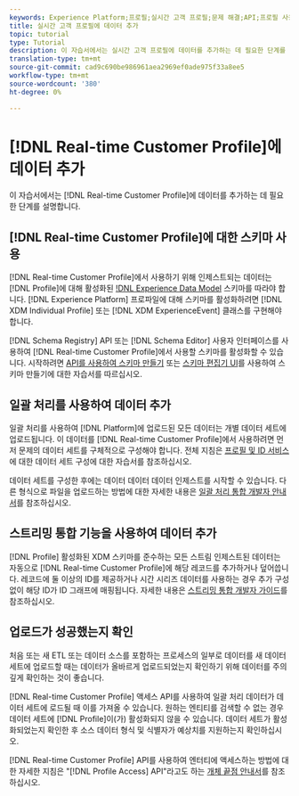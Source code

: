```yaml
---
keywords: Experience Platform;프로필;실시간 고객 프로필;문제 해결;API;프로필 사용;프로필 사용;프로필 사용
title: 실시간 고객 프로필에 데이터 추가
topic: tutorial
type: Tutorial
description: 이 자습서에서는 실시간 고객 프로필에 데이터를 추가하는 데 필요한 단계를 설명합니다.
translation-type: tm+mt
source-git-commit: cad9c690be986961aea2969ef0ade975f33a8ee5
workflow-type: tm+mt
source-wordcount: '380'
ht-degree: 0%

---
```



# [!DNL Real-time Customer Profile]에 데이터 추가

이 자습서에서는 [!DNL Real-time Customer Profile]에 데이터를 추가하는 데 필요한 단계를 설명합니다.

## [!DNL Real-time Customer Profile]에 대한 스키마 사용

[!DNL Real-time Customer Profile]에서 사용하기 위해 인제스트되는 데이터는 [!DNL Profile]에 대해 활성화된 [!DNL Experience Data Model](XDM) 스키마를 따라야 합니다. [!DNL Experience Platform] 프로파일에 대해 스키마를 활성화하려면 [!DNL XDM Individual Profile] 또는 [!DNL XDM ExperienceEvent] 클래스를 구현해야 합니다.

[!DNL Schema Registry] API 또는 [!DNL Schema Editor] 사용자 인터페이스를 사용하여 [!DNL Real-time Customer Profile]에서 사용할 스키마를 활성화할 수 있습니다. 시작하려면 [API를 사용하여 스키마 만들기](../../xdm/tutorials/create-schema-api.md) 또는 [스키마 편집기 UI](../../xdm/tutorials/create-schema-ui.md)를 사용하여 스키마 만들기에 대한 자습서를 따르십시오.

## 일괄 처리를 사용하여 데이터 추가

일괄 처리를 사용하여 [!DNL Platform]에 업로드된 모든 데이터는 개별 데이터 세트에 업로드됩니다. 이 데이터를 [!DNL Real-time Customer Profile]에서 사용하려면 먼저 문제의 데이터 세트를 구체적으로 구성해야 합니다. 전체 지침은 [프로필 및 ID 서비스](dataset-configuration.md)에 대한 데이터 세트 구성에 대한 자습서를 참조하십시오.

데이터 세트를 구성한 후에는 데이터 데이터 데이터 인제스트를 시작할 수 있습니다. 다른 형식으로 파일을 업로드하는 방법에 대한 자세한 내용은 [일괄 처리 통합 개발자 안내서](../../ingestion/batch-ingestion/api-overview.md)를 참조하십시오.

## 스트리밍 통합 기능을 사용하여 데이터 추가

[!DNL Profile] 활성화된 XDM 스키마를 준수하는 모든 스트림 인제스트된 데이터는 자동으로 [!DNL Real-time Customer Profile]에 해당 레코드를 추가하거나 덮어씁니다. 레코드에 둘 이상의 ID를 제공하거나 시간 시리즈 데이터를 사용하는 경우 추가 구성 없이 해당 ID가 ID 그래프에 매핑됩니다. 자세한 내용은 [스트리밍 통합 개발자 가이드](../../ingestion/tutorials/streaming-record-data.md)를 참조하십시오.

## 업로드가 성공했는지 확인

처음 또는 새 ETL 또는 데이터 소스를 포함하는 프로세스의 일부로 데이터를 새 데이터 세트에 업로드할 때는 데이터가 올바르게 업로드되었는지 확인하기 위해 데이터를 주의 깊게 확인하는 것이 좋습니다.

[!DNL Real-time Customer Profile] 액세스 API를 사용하여 일괄 처리 데이터가 데이터 세트에 로드될 때 이를 가져올 수 있습니다. 원하는 엔티티를 검색할 수 없는 경우 데이터 세트에 [!DNL Profile]이(가) 활성화되지 않을 수 있습니다. 데이터 세트가 활성화되었는지 확인한 후 소스 데이터 형식 및 식별자가 예상치를 지원하는지 확인하십시오.

[!DNL Real-time Customer Profile] API를 사용하여 엔터티에 액세스하는 방법에 대한 자세한 지침은 &quot;[!DNL Profile Access] API&quot;라고도 하는 [개체 끝점 안내서](../api/entities.md)를 참조하십시오.